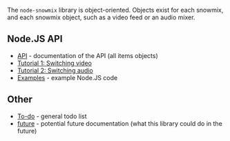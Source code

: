 The `node-snowmix` library is object-oriented. Objects exist for each snowmix,
and each snowmix object, such as a video feed or an audio mixer.

## Node.JS API

* [API](./api.md) - documentation of the API (all items objects)
* [Tutorial 1: Switching video](./tutorial1--switching-video.md)
* [Tutorial 2: Switching audio](./tutorial2--switching-audio.md)
* [Examples](../examples/) - example Node.JS code

## Other

* [To-do](./todo.md) - general todo list
* [future](./future.md) - potential future documentation (what this library could do in the future)
